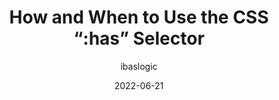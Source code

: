 ---
author: ibaslogic
date: 2022-06-21
permalink: false
publisher: logrocket
tags:
  - css
  - selectors
target_url: https://blog.logrocket.com/how-when-use-css-has-selector/
title: "How and When to Use the CSS “:has” Selector"
---